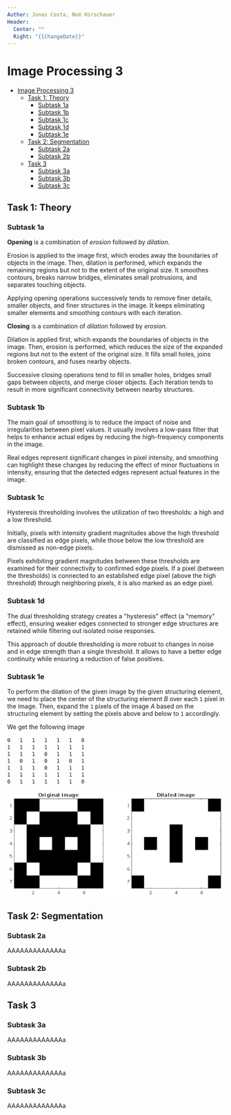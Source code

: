 ```yaml
---
Author: Jonas Costa, Noé Hirschauer
Header:
  Center: ""
  Right: "{{ChangeDate}}"
---
```


# Image Processing 3

- [Image Processing 3](#image-processing-3)
  - [Task 1: Theory](#task-1-theory)
    - [Subtask 1a](#subtask-1a)
    - [Subtask 1b](#subtask-1b)
    - [Subtask 1c](#subtask-1c)
    - [Subtask 1d](#subtask-1d)
    - [Subtask 1e](#subtask-1e)
  - [Task 2: Segmentation](#task-2-segmentation)
    - [Subtask 2a](#subtask-2a)
    - [Subtask 2b](#subtask-2b)
  - [Task 3](#task-3)
    - [Subtask 3a](#subtask-3a)
    - [Subtask 3b](#subtask-3b)
    - [Subtask 3c](#subtask-3c)

## Task 1: Theory

### Subtask 1a

**Opening** is a combination of *erosion* followed by *dilation*.

Erosion is applied to the image first, which erodes away the boundaries of objects in the image. Then, dilation is performed, which expands the remaining regions but not to the extent of the original size. It smoothes contours, breaks narrow bridges, eliminates small protrusions, and separates touching objects.

Applying opening operations successively tends to remove finer details, smaller objects, and finer structures in the image. It keeps eliminating smaller elements and smoothing contours with each iteration.

**Closing** is a combination of *dilation* followed by *erosion*.

Dilation is applied first, which expands the boundaries of objects in the image. Then, erosion is performed, which reduces the size of the expanded regions but not to the extent of the original size. It fills small holes, joins broken contours, and fuses nearby objects.

Successive closing operations tend to fill in smaller holes, bridges small gaps between objects, and merge closer objects. Each iteration tends to result in more significant connectivity between nearby structures.


### Subtask 1b

The main goal of smoothing is to reduce the impact of noise and irregularities between pixel values. It usually involves a low-pass filter that helps to enhance actual edges by reducing the high-frequency components in the image.

Real edges represent significant changes in pixel intensity, and smoothing can highlight these changes by reducing the effect of minor fluctuations in intensity, ensuring that the detected edges represent actual features in the image.

### Subtask 1c

Hysteresis thresholding involves the utilization of two thresholds: a high and a low threshold.

Initially, pixels with intensity gradient magnitudes above the high threshold are classified as edge pixels, while those below the low threshold are dismissed as non-edge pixels.

Pixels exhibiting gradient magnitudes between these thresholds are examined for their connectivity to confirmed edge pixels. If a pixel (between the thresholds) is connected to an established edge pixel (above the high threshold) through neighboring pixels, it is also marked as an edge pixel.


### Subtask 1d

The dual thresholding strategy creates a "hysteresis" effect (a "memory" effect), ensuring weaker edges connected to stronger edge structures are retained while filtering out isolated noise responses.

This approach of double thresholding is more robust to changes in noise and in edge strength than a single threshold. It allows to have a better edge continuity while ensuring a reduction of false positives. 

### Subtask 1e

To perform the dilation of the given image by the given structuring element, we need to place the center of the structuring element $B$ over each `1` pixel in the image. Then, expand the `1` pixels of the image $A$ based on the structuring element by setting the pixels above and below to `1` accordingly.

We get the following image
```
0	1	1	1	1	1	0
1	1	1	1	1	1	1
1	1	1	0	1	1	1
1	0	1	0	1	0	1
1	1	1	0	1	1	1
1	1	1	1	1	1	1
0	1	1	1	1	1	0
```

![](img\dilated_image.png)


## Task 2: Segmentation

### Subtask 2a

AAAAAAAAAAAAAa

### Subtask 2b

AAAAAAAAAAAAAa

## Task 3

### Subtask 3a

AAAAAAAAAAAAAa

### Subtask 3b

AAAAAAAAAAAAAa

### Subtask 3c

AAAAAAAAAAAAAa

<div style="break-after:page"></div>
